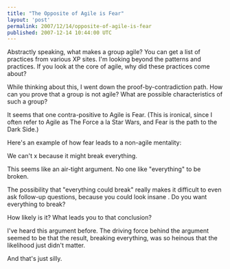 ```yaml
---
title: "The Opposite of Agile is Fear"
layout: 'post'
permalink: 2007/12/14/opposite-of-agile-is-fear
published: 2007-12-14 10:44:00 UTC
---
```

Abstractly speaking, what makes a group agile? You can get a list of practices from various XP sites. I'm looking beyond the patterns and practices. If you look at the core of agile, why did these practices come about?

While thinking about this, I went down the proof-by-contradiction path. How can you prove that a group is not agile? What are possible characteristics of such a group?

It seems that one contra-positive to Agile is Fear. (This is ironical, since I often refer to Agile as The Force a la Star Wars, and Fear is the path to the Dark Side.)

Here's an example of how fear leads to a non-agile mentality:

We can't x because it might break everything.

This seems like an air-tight argument. No one like &quot;everything&quot; to be broken.

The possibility that &quot;everything could break&quot; really makes it difficult to even ask follow-up questions, because you could look insane . Do you want everything to break?

How likely is it? What leads you to that conclusion?

I've heard this argument before. The driving force behind the argument seemed to be that the result, breaking everything, was so heinous that the likelihood just didn't matter.

And that's just silly.
